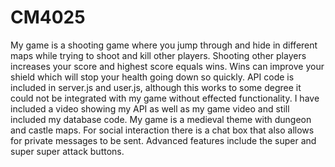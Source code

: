# CM4025

My game is a shooting game where you jump through and hide in different maps while trying to shoot and kill other players. Shooting other players increases your score and highest score equals wins. Wins can improve your shield which will stop your health going down so quickly.
API code is included in server.js and user.js, although this works to some degree it could not be integrated with my game without effected functionality. I have included a video showing my API as well as my game video and still included my database code.
My game is a medieval theme with dungeon and castle maps.
For social interaction there is a chat box that also allows for private messages to be sent. 
Advanced features include the super and super super attack buttons. 
